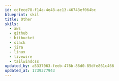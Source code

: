 ```yaml
---
id: ccfece78-f14a-4e48-ac13-46743ef064bc
blueprint: skil
title: Other
skils:
  - aws
  - github
  - bitbucket
  - slack
  - jira
  - linux
  - livewire
  - tailwindcss
updated_by: a5337063-feeb-476b-86d0-85dfe861c466
updated_at: 1739377943
---
```

